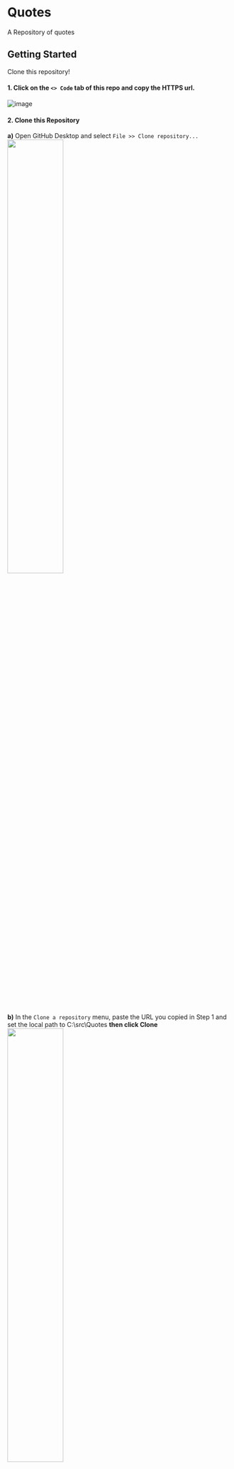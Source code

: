 # Quotes
A Repository of quotes

## Getting Started

Clone this repository!

#### 1. Click on the `<> Code` tab of this repo and copy the HTTPS url.

![image](https://user-images.githubusercontent.com/79658062/114715615-43071d80-9d01-11eb-941f-92361d5cb52a.png)


#### 2. Clone this Repository
**a)** Open GitHub Desktop and select `File >> Clone repository...` <br> 
<img src ="https://user-images.githubusercontent.com/79658062/114715489-1ce17d80-9d01-11eb-9167-dd3a11de3c43.png" width = 50%>

**b)** In the `Clone a repository` menu, paste the URL you copied in Step 1 and set the local path to C:\src\Quotes **then click Clone** <br> 
<img src ="https://user-images.githubusercontent.com/79658062/114716164-c88acd80-9d01-11eb-8539-6c1287576614.png" width = 50%>

#### 3. Clone this Repository
**a)** Make sure your current repository is set to this repository called `Quotes`. Make sure your current branch is set to main. Then click the `Fetch Origin` button in the top right. <br> 
<img src ="https://user-images.githubusercontent.com/79658062/114717457-0cca9d80-9d03-11eb-84f5-e6e57bb6b269.png" width = 50%>
